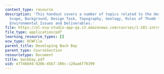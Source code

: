 ```yaml
---
content_type: resource
description: 'This handout covers a number of topics related to the design project:
  Scope, Background, Design Task, Topography, Geology, Rules of Thumb for Foundations,
  Environmental Issues and Deliverables.'
file: https://ol-ocw-studio-app-qa.s3.amazonaws.com/courses/1-101-introduction-to-civil-and-environmental-engineering-design-i-fall-2006/e7746694920b45b7386cc28aa6f76399_backbay.pdf
file_type: application/pdf
learning_resource_types: []
ocw_type: OCWFile
parent_title: Developing Back Bay
parent_type: CourseSection
resourcetype: Document
title: backbay.pdf
uid: e7746694-920b-45b7-386c-c28aa6f76399
---
```

